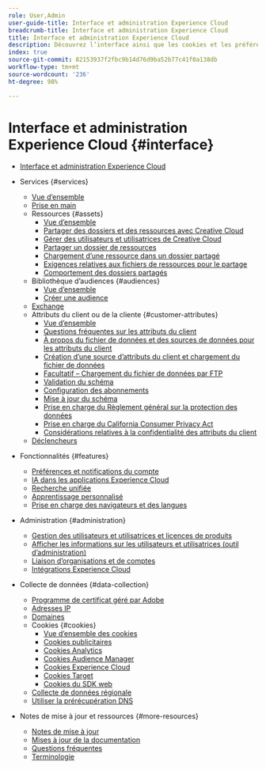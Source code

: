 ```yaml
---
role: User,Admin
user-guide-title: Interface et administration Experience Cloud
breadcrumb-title: Interface et administration Experience Cloud
title: Interface et administration Experience Cloud
description: Découvrez l’interface ainsi que les cookies et les préférences de compte Experience Cloud. Gérez les produits et configurez le service Personnes, y compris les attributs des clientes et des clients et la bibliothèque d’audiences. Partagez des ressources Experience Cloud.
index: true
source-git-commit: 82153937f2fbc9b14d76d9ba52b77c41f0a138db
workflow-type: tm+mt
source-wordcount: '236'
ht-degree: 98%

---
```



# Interface et administration Experience Cloud {#interface}

+ [Interface et administration Experience Cloud](experience-cloud.md)

+ Services {#services}
   + [Vue d’ensemble](services/overview.md)
   + [Prise en main](services/getting-started.md)
   + Ressources {#assets}
      + [Vue d’ensemble](services/assets/experience-cloud-assets.md)
      + [Partager des dossiers et des ressources avec Creative Cloud](services/assets/creative-cloud.md)
      + [Gérer des utilisateurs et utilisatrices de Creative Cloud](services/assets/manage-cc-users.md)
      + [Partager un dossier de ressources](services/assets/share.md)
      + [Chargement d’une ressource dans un dossier partagé](services/assets/upload.md)
      + [Exigences relatives aux fichiers de ressources pour le partage](services/assets/file-reqs.md)
      + [Comportement des dossiers partagés](services/assets/behavior.md)
   + Bibliothèque d’audiences {#audiences}
      + [Vue d’ensemble](services/audiences/overview.md)
      + [Créer une audience](services/audiences/create.md)
   + [Exchange](services/exchange.md)
   + Attributs du client ou de la cliente {#customer-attributes}
      + [Vue d’ensemble](services/customer-attributes/attributes.md)
      + [Questions fréquentes sur les attributs du client](services/customer-attributes/faq-crs.md)
      + [À propos du fichier de données et des sources de données pour les attributs du client](services/customer-attributes/crs-data-file.md)
      + [Création d’une source d’attributs du client et chargement du fichier de données](services/customer-attributes/t-crs-usecase.md)
      + [Facultatif – Chargement du fichier de données par FTP](services/customer-attributes/t-upload-attributes-ftp.md)
      + [Validation du schéma](services/customer-attributes/validate-schema.md)
      + [Configuration des abonnements](services/customer-attributes/subscription.md)
      + [Mise à jour du schéma](services/customer-attributes/t-update-schema.md)
      + [Prise en charge du Règlement général sur la protection des données](services/customer-attributes/gdpr.md)
      + [Prise en charge du California Consumer Privacy Act](services/customer-attributes/ccpa.md)
      + [Considérations relatives à la confidentialité des attributs du client](services/customer-attributes/privacy-mac.md)
   + [Déclencheurs](services/triggers.md)

+ Fonctionnalités {#features}
   + [Préférences et notifications du compte](features/account-preferences.md)
   + [IA dans les applications Experience Cloud](features/generative-ai.md)
   + [Recherche unifiée](features/search.md)
   + [Apprentissage personnalisé](features/personalized-learning.md)
   + [Prise en charge des navigateurs et des langues](browser-language.md)

+ Administration {#administration}
   + [Gestion des utilisateurs et utilisatrices et licences de produits](administration/admin-console.md)
   + [Afficher les informations sur les utilisateurs et utilisatrices (outil d’administration)](administration/admin-tool-experience-cloud.md)
   + [Liaison d’organisations et de comptes](administration/organizations.md)
   + [Intégrations Experience Cloud](administration/integrations.md)

+ Collecte de données {#data-collection}
   + [Programme de certificat géré par Adobe](data-collection/adobe-managed-cert.md)
   + [Adresses IP](data-collection/ip-addresses.md)
   + [Domaines](data-collection/domains.md)
   + Cookies {#cookies}
      + [Vue d’ensemble des cookies](data-collection/cookies/overview.md)
      + [Cookies publicitaires](data-collection/cookies/advertising.md)
      + [Cookies Analytics](data-collection/cookies/analytics.md)
      + [Cookies Audience Manager](data-collection/cookies/audience-manager.md)
      + [Cookies Experience Cloud](data-collection/cookies/experience-cloud.md)
      + [Cookies Target](data-collection/cookies/target.md)
      + [Cookies du SDK web](data-collection/cookies/web-sdk.md)
   + [Collecte de données régionale](data-collection/rdc.md)
   + [Utiliser la prérécupération DNS](data-collection/dns-prefetch.md)

+ Notes de mise à jour et ressources {#more-resources}
   + [Notes de mise à jour](more-resources/release-notes.md)
   + [Mises à jour de la documentation](more-resources/doc-updates.md)
   + [Questions fréquentes](more-resources/faq.md)
   + [Terminologie](more-resources/terms.md)

